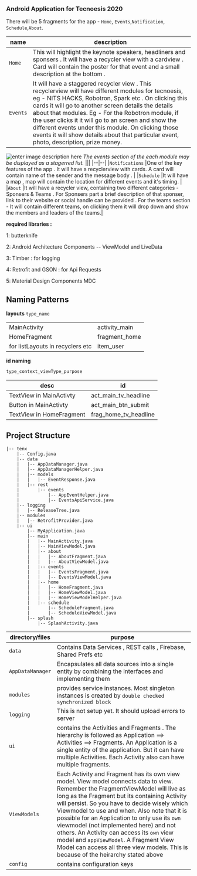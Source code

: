 ### Android Application for Tecnoesis 2020


There will be 5 fragments for the app - `Home`, `Events`,`Notification`, `Schedule`,`About`. 




|name|description|
|--|--|
|`Home` | This will highlight the keynote speakers, headliners and sponsers . It will have a recycler view with a cardview . Card will contain the poster for that event and a small description at the bottom . |
|`Events`|It will have a staggered recycler view . This recyclerview will have different modules for tecnoesis, eg - NITS HACKS, Robotron, Spark etc . On clicking this cards it will go to another screen details the details about that modules. Eg - For the Robotron module, if the user clicks it it will go to an screen and show the different events under this module. On clicking those events it will show details about that particular event, photo, description, prize money. 
![enter image description here](https://lh3.googleusercontent.com/2Tcf-YxwLnS__t40_Z__mNF6MBHeBv-YM0G2qBL_TSEWnOSG6I2H7t08SG5Jg5Lle86lYAjVLvIG)
*The events section of the each module may be displayed as a stagerred list.*
|||
|--|--|
|`Notifications`  |One  of the key features of the app . It will have a recyclerview with cards. A card will contain name of the sender and the message body . |
|`Schedule` |It will have a map , map will contain the location for different events and it's timing. |
|`About`  |It will have a recycler view, containing two different categories -Sponsers & Teams . For Sponsers part a brief description of that sponser, link to their website or social handle can be provided . For the teams section - It will contain different teams, on clicking them it will drop down and show the members and leaders of the teams.|






**required libraries :** 

1: butterknife

2: Android Architecture Components -- ViewModel and LiveData

3: Timber : for logging

4: Retrofit and GSON : for Api Requests

5: Material Design Components MDC


## Naming Patterns

**layouts**
`type_name`




|||
|--|--|
|MainActivity|activity_main|
|HomeFragment|fragment_home|
|for listLayouts in recyclers etc|item_user|

**id naming**

    type_context_viewType_purpose

|desc|id|
|-|-|
|TextView in MainActivty|act_main_tv_headline|
|Button in MainActivty|act_main_btn_submit|
|TextView in HomeFragment|frag_home_tv_headline|




## Project Structure



    |-- tenx
        |-- Config.java
        |-- data
        |   |-- AppDataManager.java
        |   |-- AppDataManagerHelper.java
        |   |-- models
        |   |   |-- EventResponse.java
        |   |-- rest
        |       |-- events
        |           |-- AppEventHelper.java
        |           |-- EventsApiService.java
        |-- logging
        |   |-- ReleaseTree.java
        |-- modules
        |   |-- RetrofitProvider.java
        |-- ui
            |-- MyApplication.java
            |-- main
            |   |-- MainActivity.java
            |   |-- MainViewModel.java
            |   |-- about
            |   |   |-- AboutFragment.java
            |   |   |-- AboutViewModel.java
            |   |-- events
            |   |   |-- EventsFragment.java
            |   |   |-- EventsViewModel.java
            |   |-- home
            |   |   |-- HomeFragment.java
            |   |   |-- HomeViewModel.java
            |   |   |-- HomeViewModelHelper.java
            |   |-- schedule
            |       |-- ScheduleFragment.java
            |       |-- ScheduleViewModel.java
            |-- splash
                |-- SplashActivity.java



| directory/files |purpose  |
|--|--|
|  `data`| Contains Data Services , REST calls , Firebase, Shared Prefs etc  |
|`AppDataManager`|Encapsulates all data sources into a single entity by combining the interfaces and implementing them|
|`modules`|provides service instances. Most singleton instances is created by `double checked synchronized block`|
|`logging`|This is not setup yet. It should upload errors to server|
|`ui`|contains the Activities and Fragments . The hierarchy is followed as Application ==> Activities ==> Fragments. An Application is a single entity of the application. But it can have multiple Activities. Each Activity also can have multiple fragments.|
|`ViewModels`|Each Activity and Fragment has its own view model. View model connects data to view. Remember the FragmentViewModel will live as long as the Fragment but its containing Activity will persist. So you have to decide wisely which Viewmodel to use and when. Also note that it is possible for an Application to only use its `own` viewmodel (not implemented here) and not others. An Activity can access its `own` view model and `appViewModel`. A Fragment View Model can access all three view models. This is because of the heirarchy stated above |
|`config`|contains configuration keys|

